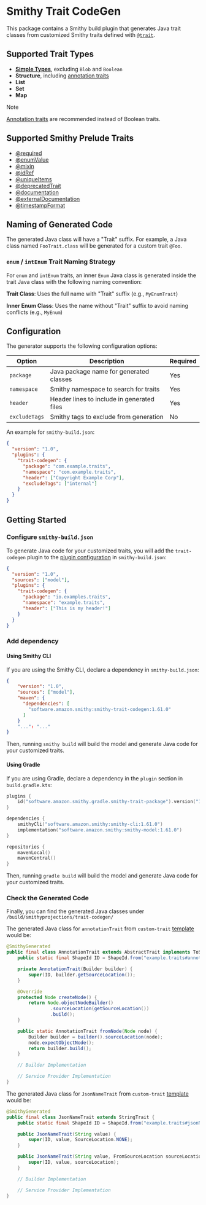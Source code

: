 # Smithy Trait CodeGen

This package contains a Smithy build plugin that generates Java trait classes from customized Smithy traits defined with [`@trait`](https://smithy.io/2.0/spec/model.html#trait-trait).

## Supported Trait Types

- [**Simple Types**](https://smithy.io/2.0/spec/simple-types.html), excluding `Blob` and `Boolean`
- **Structure**, including [annotation traits](https://smithy.io/2.0/spec/model.html#annotation-traits)
- **List**
- **Set**
- **Map**

> [!NOTE]
> [Annotation traits](https://smithy.io/2.0/spec/model.html#annotation-traits) are recommended instead of Boolean traits.

## Supported Smithy Prelude Traits

- [@required](https://smithy.io/2.0/spec/type-refinement-traits.html#required-trait)
- [@enumValue](https://smithy.io/2.0/spec/type-refinement-traits.html#enumvalue-trait)
- [@mixin](https://smithy.io/2.0/spec/type-refinement-traits.html#mixin-trait)
- [@idRef](https://smithy.io/2.0/spec/constraint-traits.html#idref-trait)
- [@uniqueItems](https://smithy.io/2.0/spec/constraint-traits.html#uniqueitems-trait)
- [@deprecatedTrait](https://smithy.io/2.0/spec/documentation-traits.html#deprecated-trait)
- [@documentation](https://smithy.io/2.0/spec/documentation-traits.html#documentation-trait)
- [@externalDocumentation](https://smithy.io/2.0/spec/documentation-traits.html#externaldocumentation-trait)
- [@timestampFormat](https://smithy.io/2.0/spec/protocol-traits.html#timestampformat-trait)

## Naming of Generated Code

The generated Java class will have a "Trait" suffix. For example, a Java class named `FooTrait.class` will be generated for a custom trait `@Foo`.

### `enum` / `intEnum` Trait Naming Strategy

For `enum` and `intEnum` traits, an inner `Enum` Java class is generated inside the trait Java class with the following naming convention:

**Trait Class**: Uses the full name with "Trait" suffix (e.g., `MyEnumTrait`)

**Inner Enum Class**: Uses the name without "Trait" suffix to avoid naming conflicts (e.g., `MyEnum`)

## Configuration

The generator supports the following configuration options:

| Option | Description | Required |
|--------|-------------|----------|
| `package` | Java package name for generated classes | Yes |
| `namespace` | Smithy namespace to search for traits | Yes |
| `header` | Header lines to include in generated files | Yes |
| `excludeTags` | Smithy tags to exclude from generation | No |

An example for `smithy-build.json`:

```json
{
  "version": "1.0",
  "plugins": {
    "trait-codegen": {
      "package": "com.example.traits",
      "namespace": "com.example.traits",
      "header": ["Copyright Example Corp"],
      "excludeTags": ["internal"]
    }
  }
}
```

## Getting Started

### Configure `smithy-build.json`

To generate Java code for your customized traits, you will add the `trait-codegen` plugin to the
[plugin configuration](https://smithy.io/2.0/guides/smithy-build-json.html) in `smithy-build.json`:

```json
{
  "version": "1.0",
  "sources": ["model"],
  "plugins": {
    "trait-codegen": {
      "package": "io.examples.traits",
      "namespace": "example.traits",
      "header": ["This is my header!"]
    }
  }
}
```

### Add dependency

#### **Using Smithy CLI**

If you are using the Smithy CLI, declare a dependency in `smithy-build.json`:

```json
{
    "version": "1.0",
    "sources": ["model"],
    "maven": {
      "dependencies": [
        "software.amazon.smithy:smithy-trait-codegen:1.61.0"
      ]
    }
    "...": "..."
}
```

Then, running `smithy build` will build the model and generate Java code for your customized traits.

#### **Using Gradle**

If you are using Gradle, declare a dependency in the `plugin` section in `build.gradle.kts`:

```kotlin
plugins {
    id("software.amazon.smithy.gradle.smithy-trait-package").version("1.3.0")
}

dependencies {
    smithyCli("software.amazon.smithy:smithy-cli:1.61.0")
    implementation("software.amazon.smithy:smithy-model:1.61.0")
}

repositories {
    mavenLocal()
    mavenCentral()
}
```

Then, running `gradle build` will build the model and generate Java code for your customized traits.

### Check the Generated Code

Finally, you can find the generated Java classes under `/build/smithyprojections/trait-codegen/`

The generated Java class for `annotationTrait` from `custom-trait` [template](https://github.com/smithy-lang/smithy-examples/tree/main/custom-trait-examples/custom-trait) would be:

```java
@SmithyGenerated
public final class AnnotationTrait extends AbstractTrait implements ToSmithyBuilder<AnnotationTrait> {
    public static final ShapeId ID = ShapeId.from("example.traits#annotationTrait");

    private AnnotationTrait(Builder builder) {
        super(ID, builder.getSourceLocation());
    }

    @Override
    protected Node createNode() {
        return Node.objectNodeBuilder()
                .sourceLocation(getSourceLocation())
                .build();
    }

    public static AnnotationTrait fromNode(Node node) {
        Builder builder = builder().sourceLocation(node);
        node.expectObjectNode();
        return builder.build();
    }

    // Builder Implementation

    // Service Provider Implementation
}
```

The generated Java class for `JsonNameTrait` from `custom-trait` [template](https://github.com/smithy-lang/smithy-examples/tree/main/custom-trait-examples/custom-trait) would be:

```java
@SmithyGenerated
public final class JsonNameTrait extends StringTrait {
    public static final ShapeId ID = ShapeId.from("example.traits#jsonName");

    public JsonNameTrait(String value) {
        super(ID, value, SourceLocation.NONE);
    }

    public JsonNameTrait(String value, FromSourceLocation sourceLocation) {
        super(ID, value, sourceLocation);
    }

    // Builder Implementation

    // Service Provider Implementation
}
```
